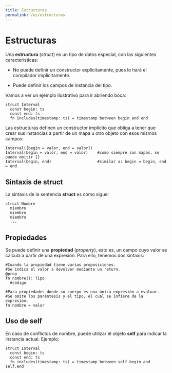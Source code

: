 ```yaml
---
title: Estructuras
permalink: /es/estructuras
---
```


# Estructuras

Una **estructura** (*struct*) es un tipo de datos especial, con las siguientes características:

- No puede definir un constructor explícitamente, pues lo hará el compilador implícitamente.

- Puede definir los campos de instancia del tipo.

Vamos a ver un ejemplo ilustrativo para ir abriendo boca:

```
struct Interval
  const begin: ts
  const end: ts
  fn includes(timestamp: ts) = timestamp between begin and end
```

Las estructuras definen un constructor implícito que obliga a tener que crear sus instancias a partir de un mapa u otro objeto con esos mismos campos:

```
Interval({begin = valor, end = valor})
Interval(begin = valor, end = valor)    #como siempre son mapas, se puede omitir {}
Interval(begin, end)                    #similar a: begin = begin, end = end
```

## Sintaxis de struct

La sintaxis de la sentencia **struct** es como sigue:

```
struct Nombre
  miembro
  miembro
  miembro
  ...
```

## Propiedades

Se puede definir una **propiedad** (*property*), esto es, un campo cuyo valor se calcula a partir de una expresión.
Para ello, tenemos dos sintaxis:

```
#Cuando la propiedad tiene varias proposiciones.
#Se indica el valor a devolver mediante un return.
@prop
fn nombre(): Tipo
  #código

#Para propiedades donde su cuerpo es una única expresión a evaluar.
#Se omite los paréntesis y el tipo, el cual se infiere de la expresión.
fn nombre = valor
```

## Uso de self

En caso de conflictos de nombre, puede utilizar el objeto **self** para indicar la instancia actual.
Ejemplo:

```
struct Interval
  const begin: ts
  const end: ts
  fn includes(timestamp: ts) = timestamp between self.begin and self.end
```